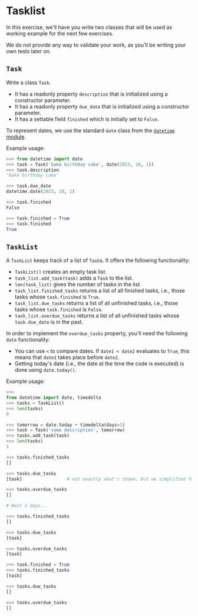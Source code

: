# Tasklist

In this exercise, we'll have you write two classes that will be used as working example for the next few exercises.

We do not provide any way to validate your work, as you'll be writing your own tests later on.

## `Task`

Write a class `Task`.

* It has a readonly property `description` that is initialized using a constructor parameter.
* It has a readonly property `due_date` that is initialized using a constructor parameter.
* It has a settable field `finished` which is initially set to `False`.

To represent dates, we use the standard `date` class from the [`datetime` module](https://docs.python.org/3/library/datetime.html).

Example usage:

```python
>>> from datetime import date
>>> task = Task('bake birthday cake', date(2023, 10, 1))
>>> task.description
'bake birthday cake'

>>> task.due_date
datetime.date(2023, 10, 1)

>>> task.finished
False

>>> task.finished = True
>>> task.finished
True
```

## `TaskList`

A `TaskList` keeps track of a list of `Task`s.
It offers the following functionality:

* `TaskList()` creates an empty task list.
* `task_list.add_task(task)` adds a `Task` to the list.
* `len(task_list)` gives the number of tasks in the list.
* `task_list.finished_tasks` returns a list of all finished tasks, i.e., those tasks whose `task.finished` is `True`.
* `task_list.due_tasks` returns a list of all unfinished tasks, i.e., those tasks whose `task.finished` is `False`.
* `task_list.overdue_tasks` returns a list of all unfinished tasks whose `task.due_date` is in the past.

In order to implement the `overdue_tasks` property, you'll need the following `date` functionality:

* You can use `<` to compare dates. If `date1 < date2` evaluates to `True`, this means that `date1` takes place before `date2`.
* Getting today's date (i.e., the date at the time the code is executed) is done using `date.today()`.

Example usage:

```python
>>>
from datetime import date, timedelta
>>> tasks = TaskList()
>>> len(tasks)
0

>>> tomorrow = date.today + timedelta(days=1)
>>> task = Task('some description', tomorrow)
>>> tasks.add_task(task)
>>> len(tasks)
1

>>> tasks.finished_tasks
[]

>>> tasks.due_tasks
[task]                 # not exactly what's shown, but we simplified for the sake of clarity

>>> tasks.overdue_tasks
[]

# Wait 2 days...

>>> tasks.finished_tasks
[]

>>> tasks.due_tasks
[task]

>>> tasks.overdue_tasks
[task]

>>> task.finished = True
>>> tasks.finished_tasks
[task]

>>> tasks.due_tasks
[]

>>> tasks.overdue_tasks
[]
```
